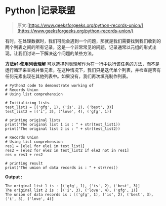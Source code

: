 # Python |记录联盟

> 原文:[https://www.geeksforgeeks.org/python-records-union/](https://www.geeksforgeeks.org/python-records-union/)

有时，在处理数据时，我们可能会遇到一个问题，那就是我们需要找到我们收到的两个列表之间的所有记录。这是一个非常常见的问题，记录通常以元组的形式出现。让我们讨论一下解决这个问题的某些方法。

**方法#1:使用列表理解**
可以选择列表理解作为在一行中执行该任务的方法，而不是运行循环来查找并集元素。在这种情况下，我们只是迭代单个列表，并检查是否有任何元素出现在其他列表中。如果没有，我们再次填充制作列表。

```
# Python3 code to demonstrate working of
# Records Union
# Using list comprehension

# Initializing lists
test_list1 = [('gfg', 1), ('is', 2), ('best', 3)]
test_list2 = [('i', 3), ('love', 4), ('gfg', 1)]

# printing original lists
print("The original list 1 is : " + str(test_list1))
print("The original list 2 is : " + str(test_list2))

# Records Union
# Using list comprehension
res1 = [ele1 for ele1 in test_list1]
res2 = [ele2 for ele2 in test_list2 if ele2 not in res1]
res = res1 + res2

# printing result
print("The union of data records is : " + str(res))
```

**Output :**

```
The original list 1 is : [('gfg', 1), ('is', 2), ('best', 3)]
The original list 2 is : [('i', 3), ('love', 4), ('gfg', 1)]
The union of data records is : [('gfg', 1), ('is', 2), ('best', 3), ('i', 3), ('love', 4)]

```